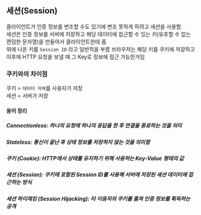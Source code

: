 ## 세션(Session)
클라이언트가 인증 정보를 변조할 수도 있기에 변조 못하게 하려고 세션을 사용함.<br>
세션은 인증 정보를 서버에 저장하고 해당 데이터에 접근할 수 있는 키(유추할 수 없는 랜덤한 문자열)을 만들어서 클라이언트한테 줌<br>
위에 나온 키를 `Session ID` 라고 일반적을 부름 브라우저는 해당 키를 쿠키에 저장하고 이후에 HTTP 요청을 보낼 때 그 Key로 정보에 접근 가능한거임

### 쿠키와의 차이점
쿠키 =  `데이터 자체`를 사용자가 저장<br>
세션 = 서버가 저장<br>
#### 용어 정리
##### Connectionless: 하나의 요청에 하나의 응답을 한 후 연결을 종료하는 것을 의미<br>
##### Stateless: 통신이 끝난 후 상태 정보를 저장하지 않는 것을 의미함<br>
##### 쿠키 (Cookie): HTTP에서 상태를 유지하기 위해 사용하는 Key-Value 형태의 값<br>
##### 세션 (Session): 쿠키에 포함된 Session ID를 사용해 서버에 저장된 세션 데이터에 접근하는 방식<br>
##### 세션 하이재킹 (Session Hijacking): 타 이용자의 쿠키를 훔쳐 인증 정보를 획득하는 공격
